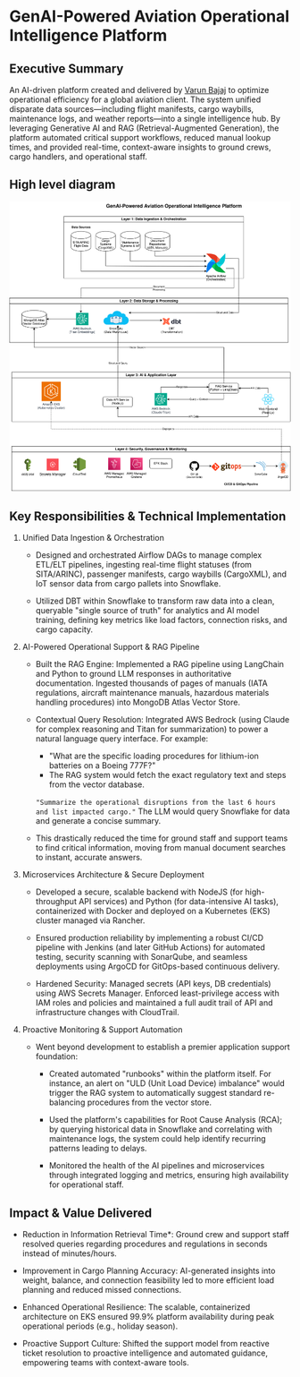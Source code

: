 # GenAI-Powered Aviation Operational Intelligence Platform

## Executive Summary

An AI-driven platform created and delivered by [Varun Bajaj](https://www.linkedin.com/in/vbajaj3) to optimize operational efficiency for a global aviation client. The system unified disparate data sources—including flight manifests, cargo waybills, maintenance logs, and weather reports—into a single intelligence hub. By leveraging Generative AI and RAG (Retrieval-Augmented Generation), the platform automated critical support workflows, reduced manual lookup times, and provided real-time, context-aware insights to ground crews, cargo handlers, and operational staff.

## High level diagram
![HLD](aviation-ai-platform_HLD.drawio.svg)

## Key Responsibilities & Technical Implementation

1. Unified Data Ingestion & Orchestration

    - Designed and orchestrated Airflow DAGs to manage complex ETL/ELT pipelines, ingesting real-time flight statuses (from SITA/ARINC), passenger manifests, cargo waybills (CargoXML), and IoT sensor data from cargo pallets into Snowflake.

    - Utilized DBT within Snowflake to transform raw data into a clean, queryable "single source of truth" for analytics and AI model training, defining key metrics like load factors, connection risks, and cargo capacity.

2. AI-Powered Operational Support & RAG Pipeline

    - Built the RAG Engine: Implemented a RAG pipeline using LangChain and Python to ground LLM responses in authoritative documentation. Ingested thousands of pages of manuals (IATA regulations, aircraft maintenance manuals, hazardous materials handling procedures) into MongoDB Atlas Vector Store.

    - Contextual Query Resolution: Integrated AWS Bedrock (using Claude for complex reasoning and Titan for summarization) to power a natural language query interface. For example:

        - "What are the specific loading procedures for lithium-ion batteries on a Boeing 777F?"
        - The RAG system would fetch the exact regulatory text and steps from the vector database.

        `"Summarize the operational disruptions from the last 6 hours and list impacted cargo."` The LLM would query Snowflake for data and generate a concise summary.

    - This drastically reduced the time for ground staff and support teams to find critical information, moving from manual document searches to instant, accurate answers.

3. Microservices Architecture & Secure Deployment

    - Developed a secure, scalable backend with NodeJS (for high-throughput API services) and Python (for data-intensive AI tasks), containerized with Docker and deployed on a Kubernetes (EKS) cluster managed via Rancher.

    - Ensured production reliability by implementing a robust CI/CD pipeline with Jenkins (and later GitHub Actions) for automated testing, security scanning with SonarQube, and seamless deployments using ArgoCD for GitOps-based continuous delivery.

    - Hardened Security: Managed secrets (API keys, DB credentials) using AWS Secrets Manager. Enforced least-privilege access with IAM roles and policies and maintained a full audit trail of API and infrastructure changes with CloudTrail.

4. Proactive Monitoring & Support Automation

    - Went beyond development to establish a premier application support foundation:

        - Created automated "runbooks" within the platform itself. For instance, an alert on "ULD (Unit Load Device) imbalance" would trigger the RAG system to automatically suggest standard re-balancing procedures from the vector store.

        - Used the platform's capabilities for Root Cause Analysis (RCA); by querying historical data in Snowflake and correlating with maintenance logs, the system could help identify recurring patterns leading to delays.

        - Monitored the health of the AI pipelines and microservices through integrated logging and metrics, ensuring high availability for operational staff.

## Impact & Value Delivered

- Reduction in Information Retrieval Time*: Ground crew and support staff resolved queries regarding procedures and regulations in seconds instead of minutes/hours.

- Improvement in Cargo Planning Accuracy: AI-generated insights into weight, balance, and connection feasibility led to more efficient load planning and reduced missed connections.

- Enhanced Operational Resilience: The scalable, containerized architecture on EKS ensured 99.9% platform availability during peak operational periods (e.g., holiday season).

- Proactive Support Culture: Shifted the support model from reactive ticket resolution to proactive intelligence and automated guidance, empowering teams with context-aware tools.
